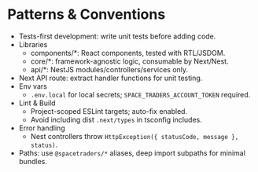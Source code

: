 # Patterns & Conventions

- Tests-first development: write unit tests before adding code.
- Libraries
  - components/*: React components, tested with RTL/JSDOM.
  - core/*: framework-agnostic logic, consumable by Next/Nest.
  - api/*: NestJS modules/controllers/services only.
- Next API route: extract handler functions for unit testing.
- Env vars
  - `.env.local` for local secrets; `SPACE_TRADERS_ACCOUNT_TOKEN` required.
- Lint & Build
  - Project-scoped ESLint targets; auto-fix enabled.
  - Avoid including dist `.next/types` in tsconfig includes.
- Error handling
  - Nest controllers throw `HttpException({ statusCode, message }, status)`.
- Paths: use `@spacetraders/*` aliases, deep import subpaths for minimal bundles.
